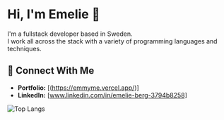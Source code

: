 # Hi, I'm Emelie 👋

I'm a fullstack developer based in Sweden.  
I work all across the stack with a variety of programming languages and techniques.  


## 🔹 Connect With Me
- **Portfolio:** [(https://emmyme.vercel.app/)]  
- **LinkedIn:** [www.linkedin.com/in/emelie-berg-3794b8258]  

![Top Langs](https://github-readme-stats.vercel.app/api/top-langs/?username=emmyme&layout=compact)

